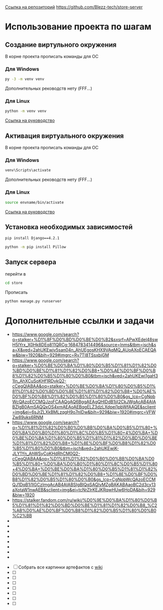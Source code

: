 

[Ссылка на репозиторий](https://github.com/Blezz-tech/store-server)
https://github.com/Blezz-tech/store-server


# Использование проекта по шагам

## Создание виртульного окружения

В корне проекта прописать команды для ОС

### Для Windows

```bash
py -3 -m venv venv
```

Дополнительных реководств нету (FFF...)

### Для Linux

```bash
python -m venv venv
```

[Ссылка на руководство](https://wiki.archlinux.org/title/Python_(%D0%A0%D1%83%D1%81%D1%81%D0%BA%D0%B8%D0%B9)/Virtual_environment_(%D0%A0%D1%83%D1%81%D1%81%D0%BA%D0%B8%D0%B9)#:~:text=.-,venv,-%D0%9E%D0%BD%20%D0%B2%D1%85%D0%BE%D0%B4%D0%B8%D1%82%20%D0%B2)

## Активация виртуального окружения

В корне проекта прописать команды для ОС

### Для Windows

```bash
venv\Scripts\activate
```

Дополнительных реководств нету (FFF...)

### Для Linux

```bash
source envname/bin/activate
```

[Ссылка на руководство](https://wiki.archlinux.org/title/Python_(%D0%A0%D1%83%D1%81%D1%81%D0%BA%D0%B8%D0%B9)/Virtual_environment_(%D0%A0%D1%83%D1%81%D1%81%D0%BA%D0%B8%D0%B9)#:~:text=%24%20virtualenv%20envname-,%D0%90%D0%BA%D1%82%D0%B8%D0%B2%D0%B0%D1%86%D0%B8%D1%8F,-%D0%94%D0%BB%D1%8F%20%D0%B0%D0%BA%D1%82%D0%B8%D0%B2%D0%B0%D1%86%D0%B8%D0%B8%20%D0%B2%D0%B8%D1%80%D1%82%D1%83%D0%B0%D0%BB%D1%8C%D0%BD%D0%BE%D0%B3%D0%BE)

## Установка необходимых зависимостей

```bash
pip install Django==4.2.1
```

```bash
python -m pip install Pillow
```

## Запуск сервера

перейти в

```bash
cd store
```

Прописать

```bash
python manage.py runserver
```





# Дополнительные ссылки и задачи

- https://www.google.com/search?q=stalker+%D1%8F%D0%BD%D0%BE%D0%B2&sxsrf=APwXEdel48swH5lYrx_X0Hk8DEq811QRCg:1684783414496&source=lnms&tbm=isch&sa=X&ved=2ahUKEwjv5san04n_AhUEgosKHX9VAqMQ_AUoAXoECAEQAw&biw=1920&bih=929#imgrc=Rv7TI8TSsxbjGM
- https://www.google.com/search?q=stalker+%D0%BE%D0%BA%D1%80%D0%B5%D1%81%D1%82%D0%BD%D0%BE%D1%81%D1%82%D0%B8+%D0%AE%D0%BF%D0%B8%D1%82%D0%B5%D1%80%D0%B0&tbm=isch&ved=2ahUKEwi1gaH31In_AhXCuSoKHf1RDvkQ2-cCegQIABAA&oq=stalker+%D0%BE%D0%BA%D1%80%D0%B5%D1%81%D1%82%D0%BD%D0%BE%D1%81%D1%82%D0%B8+%D0%AE%D0%BF%D0%B8%D1%82%D0%B5%D1%80%D0%B0&gs_lcp=CgNpbWcQAzoECCMQJzoFCAAQgAQ6BggAEAgQHlDdB1jjI2CkJWgAcAB4AIABZIgB0AmSAQQxOS4xmAEAoAEBqgELZ3dzLXdpei1pbWfAAQE&sclient=img&ei=6sJrZLXkBMLzqgH9o7nIDw&bih=929&biw=1920#imgrc=VFWZw89uks6RNM
- https://www.google.com/search?q=%D1%81%D1%82%D0%B0%D0%BB%D0%BA%D0%B5%D1%80+%D0%BA%D0%B0%D1%80%D1%8C%D0%B5%D1%80+4%D0%BA+%D0%BE%D0%BA%D1%80%D0%B5%D1%81%D1%82%D0%BD%D0%BE%D1%81%D1%82%D0%B8+%D1%8E%D0%BF%D0%B8%D1%82%D0%B5%D1%80%D0%B0&tbm=isch&ved=2ahUKEwjK-JLY1Yn_AhWSyCoKHdRhCM0Q2-cCegQIABAA&oq=%D1%81%D1%82%D0%B0%D0%BB%D0%BA%D0%B5%D1%80+%D0%BA%D0%B0%D1%80%D1%8C%D0%B5%D1%80+4%D0%BA+%D0%BE%D0%BA%D1%80%D0%B5%D1%81%D1%82%D0%BD%D0%BE%D1%81%D1%82%D0%B8+%D1%8E%D0%BF%D0%B8%D1%82%D0%B5%D1%80%D0%B0&gs_lcp=CgNpbWcQAzoECCMQJ1DqB1j1IGCzImgAcAB4AIABSIgBlQqSAQIyMZgBAKABAaoBC2d3cy13aXotaW1nwAEB&sclient=img&ei=tcNrZIrKEJKRqwHUw6HoDA&bih=929&biw=1920
- https://stalker.fandom.com/ru/wiki/%D0%9E%D0%BA%D1%80%D0%B5%D1%81%D1%82%D0%BD%D0%BE%D1%81%D1%82%D0%B8_%C2%AB%D0%AE%D0%BF%D0%B8%D1%82%D0%B5%D1%80%D0%B0%C2%BB
- 
- 
- 
- 
- 
- 
- 
- 


- [ ] Собрать все картинки артефактов с [wiki](https://stalker.fandom.com/ru/wiki/%D0%90%D1%80%D1%82%D0%B5%D1%84%D0%B0%D0%BA%D1%82%D1%8B) 
- [ ] 
- [ ] 
- [ ] 
- [ ] 
- [ ] 
- [ ] 
- [ ] 
